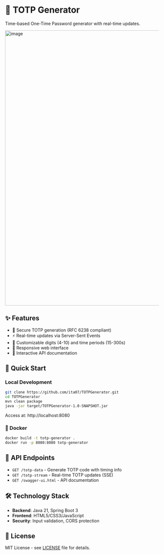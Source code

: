 # 🔑 TOTP Generator
Time-based One-Time Password generator with real-time updates.

<img width="1899" height="900" alt="image" src="https://github.com/user-attachments/assets/37c3e1ef-b219-42a5-8d55-d8d77570eb46" />

## ✨ Features

- 🔐 Secure TOTP generation (RFC 6238 compliant)
- ⚡ Real-time updates via Server-Sent Events
- 🎯 Customizable digits (4-10) and time periods (15-300s)
- 📱 Responsive web interface
- 📖 Interactive API documentation

## 🚀 Quick Start

### Local Development
```bash
git clone https://github.com/ita07/TOTPGenerator.git
cd TOTPGenerator
mvn clean package
java -jar target/TOTPGenerator-1.0-SNAPSHOT.jar
```

Access at: http://localhost:8080

### 🐳 Docker
```bash
docker build -t totp-generator .
docker run -p 8080:8080 totp-generator
```

## 🔗 API Endpoints

- `GET /totp-data` - Generate TOTP code with timing info
- `GET /totp-stream` - Real-time TOTP updates (SSE)
- `GET /swagger-ui.html` - API documentation

## 🛠️ Technology Stack

- **Backend**: Java 21, Spring Boot 3
- **Frontend**: HTML5/CSS3/JavaScript
- **Security**: Input validation, CORS protection

## 📄 License

MIT License - see [LICENSE](LICENSE) file for details.

